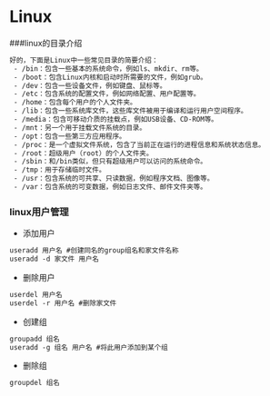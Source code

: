 # Linux

###linux的目录介绍

```tex
好的，下面是Linux中一些常见目录的简要介绍：
 - /bin：包含一些基本的系统命令，例如ls、mkdir、rm等。
 - /boot：包含Linux内核和启动时所需要的文件，例如grub。
 - /dev：包含一些设备文件，例如键盘、鼠标等。
 - /etc：包含系统的配置文件，例如网络配置、用户配置等。
 - /home：包含每个用户的个人文件夹。
 - /lib：包含一些系统库文件，这些库文件被用于编译和运行用户空间程序。
 - /media：包含可移动介质的挂载点，例如USB设备、CD-ROM等。
 - /mnt：另一个用于挂载文件系统的目录。
 - /opt：包含一些第三方应用程序。
 - /proc：是一个虚拟文件系统，包含了当前正在运行的进程信息和系统状态信息。
 - /root：超级用户（root）的个人文件夹。
 - /sbin：和/bin类似，但只有超级用户可以访问的系统命令。
 - /tmp：用于存储临时文件。
 - /usr：包含系统的可共享、只读数据，例如程序文档、图像等。
 - /var：包含系统的可变数据，例如日志文件、邮件文件夹等。
```

### linux用户管理

* 添加用户

```tex
useradd 用户名 #创建同名的group组名和家文件名称
useradd -d 家文件 用户名
```

* 删除用户

```tex
userdel 用户名
userdel -r 用户名 #删除家文件
```

* 创建组

```tex
groupadd 组名
useradd -g 组名 用户名 #将此用户添加到某个组
```

* 删除组

```tex
groupdel 组名
```

